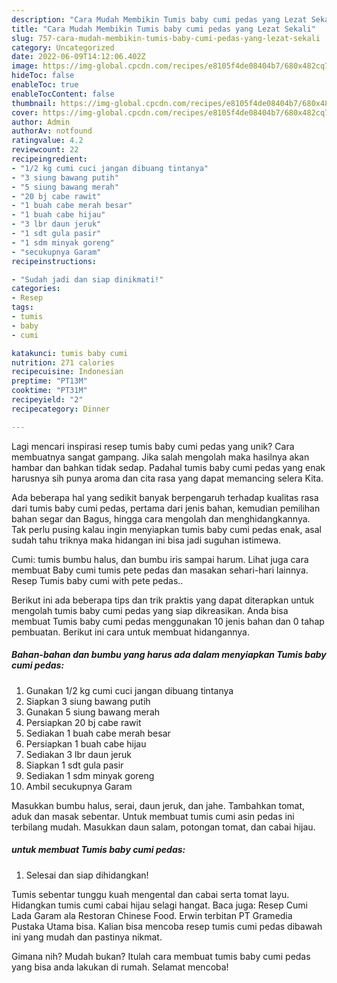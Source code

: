 ```yaml
---
description: "Cara Mudah Membikin Tumis baby cumi pedas yang Lezat Sekali"
title: "Cara Mudah Membikin Tumis baby cumi pedas yang Lezat Sekali"
slug: 757-cara-mudah-membikin-tumis-baby-cumi-pedas-yang-lezat-sekali
category: Uncategorized
date: 2022-06-09T14:12:06.402Z
image: https://img-global.cpcdn.com/recipes/e8105f4de08404b7/680x482cq70/tumis-baby-cumi-pedas-foto-resep-utama.jpg
hideToc: false
enableToc: true
enableTocContent: false
thumbnail: https://img-global.cpcdn.com/recipes/e8105f4de08404b7/680x482cq70/tumis-baby-cumi-pedas-foto-resep-utama.jpg
cover: https://img-global.cpcdn.com/recipes/e8105f4de08404b7/680x482cq70/tumis-baby-cumi-pedas-foto-resep-utama.jpg
author: Admin
authorAv: notfound
ratingvalue: 4.2
reviewcount: 22
recipeingredient:
- "1/2 kg cumi cuci jangan dibuang tintanya"
- "3 siung bawang putih"
- "5 siung bawang merah"
- "20 bj cabe rawit"
- "1 buah cabe merah besar"
- "1 buah cabe hijau"
- "3 lbr daun jeruk"
- "1 sdt gula pasir"
- "1 sdm minyak goreng"
- "secukupnya Garam"
recipeinstructions:

- "Sudah jadi dan siap dinikmati!"
categories:
- Resep
tags:
- tumis
- baby
- cumi

katakunci: tumis baby cumi 
nutrition: 271 calories
recipecuisine: Indonesian
preptime: "PT13M"
cooktime: "PT31M"
recipeyield: "2"
recipecategory: Dinner

---
```





Lagi mencari inspirasi resep tumis baby cumi pedas yang unik? Cara membuatnya sangat gampang. Jika salah mengolah maka hasilnya akan hambar dan bahkan tidak sedap. Padahal tumis baby cumi pedas yang enak harusnya sih punya aroma dan cita rasa yang dapat memancing selera Kita.





Ada beberapa hal yang sedikit banyak berpengaruh terhadap kualitas rasa dari tumis baby cumi pedas, pertama dari jenis bahan, kemudian pemilihan bahan segar dan Bagus, hingga cara mengolah dan menghidangkannya. Tak perlu pusing kalau ingin menyiapkan tumis baby cumi pedas enak,      asal sudah tahu triknya maka hidangan ini bisa jadi suguhan istimewa.














Cumi: tumis bumbu halus, dan bumbu iris sampai harum. Lihat juga cara membuat Baby cumi tumis pete pedas dan masakan sehari-hari lainnya. Resep Tumis baby cumi with pete pedas..






Berikut ini ada beberapa tips dan trik praktis yang dapat diterapkan untuk mengolah tumis baby cumi pedas yang siap dikreasikan. Anda bisa membuat Tumis baby cumi pedas menggunakan 10 jenis bahan dan 0 tahap pembuatan. Berikut ini cara untuk membuat hidangannya.

<!--inarticleads1-->

##### Bahan-bahan dan bumbu yang harus ada dalam menyiapkan Tumis baby cumi pedas:

1. Gunakan 1/2 kg cumi cuci jangan dibuang tintanya
1. Siapkan 3 siung bawang putih
1. Gunakan 5 siung bawang merah
1. Persiapkan 20 bj cabe rawit
1. Sediakan 1 buah cabe merah besar
1. Persiapkan 1 buah cabe hijau
1. Sediakan 3 lbr daun jeruk
1. Siapkan 1 sdt gula pasir
1. Sediakan 1 sdm minyak goreng
1. Ambil secukupnya Garam


Masukkan bumbu halus, serai, daun jeruk, dan jahe. Tambahkan tomat, aduk dan masak sebentar. Untuk membuat tumis cumi asin pedas ini terbilang mudah. Masukkan daun salam, potongan tomat, dan cabai hijau. 

<!--inarticleads2-->

#####  untuk membuat Tumis baby cumi pedas:


1. Selesai dan siap dihidangkan!

Tumis sebentar tunggu kuah mengental dan cabai serta tomat layu. Hidangkan tumis cumi cabai hijau selagi hangat. Baca juga: Resep Cumi Lada Garam ala Restoran Chinese Food. Erwin terbitan PT Gramedia Pustaka Utama bisa. Kalian bisa mencoba resep tumis cumi pedas dibawah ini yang mudah dan pastinya nikmat. 

Gimana nih? Mudah bukan? Itulah cara membuat tumis baby cumi pedas yang bisa anda lakukan di rumah. Selamat mencoba!
